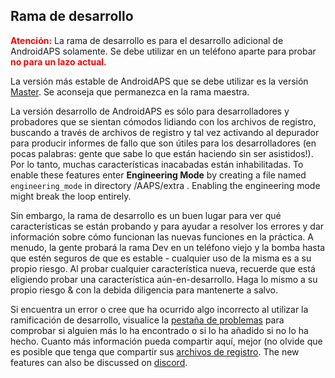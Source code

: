 ## Rama de desarrollo

<font color="#FF0000"><strong>Atención:</strong></font>
La rama de desarrollo es para el desarrollo adicional de AndroidAPS solamente. Se debe utilizar en un teléfono aparte para probar <font color="#FF0000"><strong>no para un lazo actual.</strong></font>

La versión más estable de AndroidAPS que se debe utilizar es la versión [Master](https://github.com/nightscout/AndroidAPS/tree/master). Se aconseja que permanezca en la rama maestra.

La versión desarrollo de AndroidAPS es sólo para desarrolladores y probadores que se sientan cómodos lidiando con los archivos de registro, buscando a través de archivos de registro y tal vez activando al depurador para producir informes de fallo que son útiles para los desarrolladores (en pocas palabras: gente que sabe lo que están haciendo sin ser asistidos!). Por lo tanto, muchas características inacabadas están inhabilitadas. To enable these features enter **Engineering Mode** by creating a file named `engineering_mode` in directory /AAPS/extra . Enabling the engineering mode might break the loop entirely.

Sin embargo, la rama de desarrollo es un buen lugar para ver qué características se están probando y para ayudar a resolver los errores y dar información sobre cómo funcionan las nuevas funciones en la práctica. A menudo, la gente probará la rama Dev en un teléfono viejo y la bomba hasta que estén seguros de que es estable - cualquier uso de la misma es a su propio riesgo. Al probar cualquier característica nueva, recuerde que está eligiendo probar una característica aún-en-desarrollo. Haga lo mismo a su propio riesgo & con la debida diligencia para mantenerte a salvo.

Si encuentra un error o cree que ha ocurrido algo incorrecto al utilizar la ramificación de desarrollo, visualice la [pestaña de problemas](https://github.com/nightscout/AndroidAPS/issues) para comprobar si alguien más lo ha encontrado o si lo ha añadido si no lo ha hecho. Cuanto más información pueda compartir aquí, mejor (no olvide que es posible que tenga que compartir sus [archivos de registro](../Usage/Accessing-logfiles.md). The new features can also be discussed on [discord](https://discord.gg/4fQUWHZ4Mw).